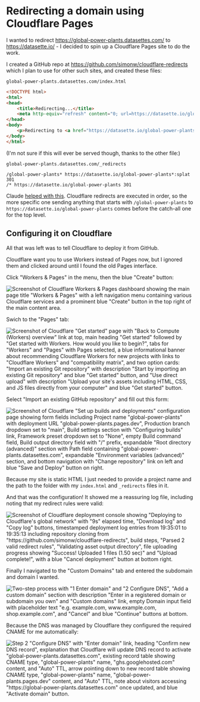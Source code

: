 # Redirecting a domain using Cloudflare Pages

I wanted to redirect https://global-power-plants.datasettes.com/ to https://datasette.io/ - I decided to spin up a Cloudflare Pages site to do the work.

I created a GitHub repo at https://github.com/simonw/cloudflare-redirects which I plan to use for other such sites, and created these files:

`global-power-plants.datasettes.com/index.html`
```html
<!DOCTYPE html>
<html>
<head>
    <title>Redirecting...</title>
    <meta http-equiv="refresh" content="0; url=https://datasette.io/global-power-plants">
</head>
<body>
    <p>Redirecting to <a href="https://datasette.io/global-power-plants">datasette.io/global-power-plants</a></p>
</body>
</html>
```
(I'm not sure if this will ever be served though, thanks to the other file:)

`global-power-plants.datasettes.com/_redirects`
```
/global-power-plants* https://datasette.io/global-power-plants*:splat 301
/* https://datasette.io/global-power-plants 301
```
Claude [helped with this](https://claude.ai/share/881d85ae-0e15-43ca-b130-d70ff7c17955).  Cloudflare redirects are executed in order, so the more specific one sending anything that starts with `/global-power-plants` to `https://datasette.io/global-power-plants` comes before the catch-all one for the top level.

## Configuring it on Cloudflare

All that was left was to tell Cloudflare to deploy it from GitHub.

Cloudflare want you to use Workers instead of Pages now, but I ignored them and clicked around until I found the old Pages interface.

Click "Workers & Pages" in the menu, then the blue "Create" button:

![Screenshot of Cloudflare Workers & Pages dashboard showing the main page title "Workers & Pages" with a left navigation menu containing various Cloudflare services and a prominent blue "Create" button in the top right of the main content area.](https://github.com/user-attachments/assets/9ae1271b-d9b4-4781-9e47-0c4c64cc49e6)

Swich to the "Pages" tab:

![Screenshot of Cloudflare "Get started" page with "Back to Compute (Workers) overview" link at top, main heading "Get started" followed by "Get started with Workers. How would you like to begin?", tabs for "Workers" and "Pages" with Pages selected, a blue informational banner about recommending Cloudflare Workers for new projects with links to "Cloudflare Workers" and "compatibility matrix", and two option cards: "Import an existing Git repository" with description "Start by importing an existing Git repository" and blue "Get started" button, and "Use direct upload" with description "Upload your site's assets including HTML, CSS, and JS files directly from your computer" and blue "Get started" button.](https://github.com/user-attachments/assets/8160d0b0-ef2b-4165-8470-0369cc29527c)

Select "Import an existing GitHub repository" and fill out this form:

![Screenshot of Cloudflare "Set up builds and deployments" configuration page showing form fields including Project name "global-power-plants" with deployment URL "global-power-plants.pages.dev", Production branch dropdown set to "main", Build settings section with "Configuring builds" link, Framework preset dropdown set to "None", empty Build command field, Build output directory field with "/" prefix, expandable "Root directory (advanced)" section with Path field containing "global-power-plants.datasettes.com", expandable "Environment variables (advanced)" section, and bottom navigation with "Change repository" link on left and blue "Save and Deploy" button on right.](https://github.com/user-attachments/assets/590f4333-5e35-4b9c-9dde-93901bf610ea)

Because my site is static HTML I just needed to provide a project name and the path to the folder with my `index.html` and `_redirects` files in it.

And that was the configuration! It showed me a reassuring log file, including noting that my redirect rules were valid:

![Screenshot of Cloudflare deployment console showing "Deploying to Cloudflare's global network" with "9s" elapsed time, "Download log" and "Copy log" buttons, timestamped deployment log entries from 19:35:01 to 19:35:13 including repository cloning from "https://github.com/simonw/cloudflare-redirects", build steps, "Parsed 2 valid redirect rules", "Validating asset output directory", file uploading progress showing "Success! Uploaded 1 files (1.50 sec)" and "Upload complete!", with a blue "Cancel deployment" button at bottom right.](https://github.com/user-attachments/assets/2c7935cb-746a-4ee4-aa9f-9f21e37b9302)

Finally I navigated to the "Custom Domains" tab and entered the subdomain and domain I wanted.

![Two-step process with "1 Enter domain" and "2 Configure DNS", "Add a custom domain" section with description "Enter in a registered domain or subdomain you own" and "Custom domains" link, empty Domain input field with placeholder text "e.g. example.com, www.example.com, shop.example.com", and "Cancel" and blue "Continue" buttons at bottom.](https://github.com/user-attachments/assets/1ce3cbb7-d859-41bd-8173-2a7dd8b18dc8)

Because the DNS was managed by Cloudflare they configured the required CNAME for me automatically:

![Step 2 "Configure DNS" with "Enter domain" link, heading "Confirm new DNS record", explanation that Cloudflare will update DNS record to activate "global-power-plants.datasettes.com", existing record table showing CNAME type, "global-power-plants" name, "ghs.googlehosted.com" content, and "Auto" TTL, arrow pointing down to new record table showing CNAME type, "global-power-plants" name, "global-power-plants.pages.dev" content, and "Auto" TTL, note about visitors accessing "https://global-power-plants.datasettes.com" once updated, and blue "Activate domain" button.](https://github.com/user-attachments/assets/7a2fb42a-619c-49db-bbc3-3754bd9a0973)
